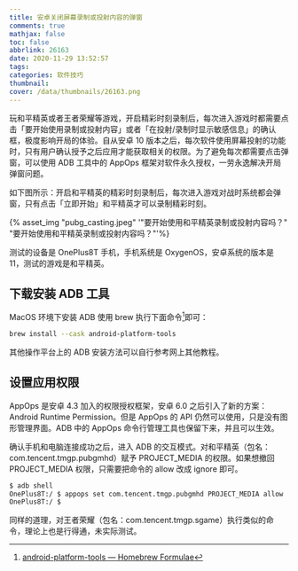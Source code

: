 ```yaml
---
title: 安卓关闭屏幕录制或投射内容的弹窗
comments: true
mathjax: false
toc: false
abbrlink: 26163
date: 2020-11-29 13:52:57
tags:
categories: 软件技巧
thumbnail:
cover: /data/thumbnails/26163.png
---
```


玩和平精英或者王者荣耀等游戏，开启精彩时刻录制后，每次进入游戏时都需要点击「要开始使用录制或投射内容」或者「在投射/录制时显示敏感信息」的确认框，极度影响开局的体验。自从安卓 10 版本之后，每次软件使用屏幕投射的功能时，只有用户确认授予之后应用才能获取相关的权限。为了避免每次都需要点击弹窗，可以使用 ADB 工具中的 AppOps 框架对软件永久授权，一劳永逸解决开局弹窗问题。

<!--more-->

如下图所示：开启和平精英的精彩时刻录制后，每次进入游戏对战时系统都会弹窗，只有点击「立即开始」和平精英才可以录制精彩时刻。

{% asset_img "pubg_casting.jpeg" '"要开始使用和平精英录制或投射内容吗？" "要开始使用和平精英录制或投射内容吗？"'%}

测试的设备是 OnePlus8T 手机，手机系统是 OxygenOS，安卓系统的版本是 11，测试的游戏是和平精英。


## 下载安装 ADB 工具

MacOS 环境下安装 ADB 使用 brew 执行下面命令[^1]即可：

```sh
brew install --cask android-platform-tools
```

其他操作平台上的 ADB 安装方法可以自行参考网上其他教程。


## 设置应用权限

AppOps 是安卓 4.3 加入的权限授权框架，安卓 6.0 之后引入了新的方案：Android Runtime Permission。但是 AppOps 的 API 仍然可以使用，只是没有图形管理界面。ADB 中的 AppOps 命令行管理工具也保留下来，并且可以生效。

确认手机和电脑连接成功之后，进入 ADB 的交互模式。对和平精英（包名：com.tencent.tmgp.pubgmhd）赋予 PROJECT_MEDIA 的权限。如果想撤回 PROJECT_MEDIA 权限，只需要把命令的 allow 改成 ignore 即可。

```sh
$ adb shell
OnePlus8T:/ $ appops set com.tencent.tmgp.pubgmhd PROJECT_MEDIA allow
OnePlus8T:/ $
```

同样的道理，对王者荣耀（包名：com.tencent.tmgp.sgame）执行类似的命令，理论上也是行得通，未实际测试。


[^1]: [android-platform-tools — Homebrew Formulae](https://formulae.brew.sh/cask/android-platform-tools)
